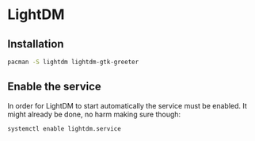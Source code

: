 # LightDM

## Installation

```sh
pacman -S lightdm lightdm-gtk-greeter
```


## Enable the service

In order for LightDM to start automatically the service must be enabled.
It might already be done, no harm making sure though:
```sh
systemctl enable lightdm.service
```
